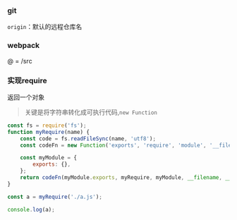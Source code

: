 ### git
`origin`：默认的远程仓库名

### webpack
@ = /src

### 实现require
返回一个对象
> 关键是将字符串转化成可执行代码,`new Function`
```javascript
const fs = require('fs');
function myRequire(name) {
    const code = fs.readFileSync(name, 'utf8');
    const codeFn = new Function('exports', 'require', 'module', '__filename', '__dirname', `${code} return module.exports;`)

    const myModule = {
        exports: {},
    };
    return codeFn(myModule.exports, myRequire, myModule, __filename, __dirname);
}

const a = myRequire('./a.js');

console.log(a);
```



